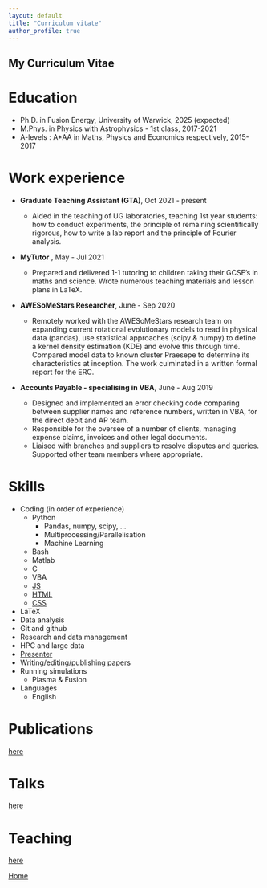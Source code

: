 ```yaml
---
layout: default
title: "Curriculum vitate"
author_profile: true
---
```


## My Curriculum Vitae


Education
======
* Ph.D. in Fusion Energy, University of Warwick, 2025 (expected)
* M.Phys. in Physics with Astrophysics - 1st class, 2017-2021
* A-levels : A\*AA in Maths, Physics and Economics respectively, 2015-2017

Work experience
======
* __Graduate Teaching Assistant (GTA)__, Oct 2021 - present
  * Aided in the teaching of UG laboratories, teaching 1st year students: how to conduct experiments, the principle of remaining scientifically rigorous, how to write a lab report and the principle of Fourier analysis.

* __MyTutor__ , May - Jul 2021
  * Prepared and delivered 1-1 tutoring to children taking their GCSE’s in maths and science. Wrote numerous teaching materials and lesson plans in LaTeX.

* __AWESoMeStars Researcher__, June - Sep 2020
  * Remotely worked with the AWESoMeStars research team on expanding current rotational evolutionary models to read in physical data (pandas), use statistical approaches (scipy & numpy) to define a kernel density estimation (KDE) and evolve this through time. Compared model data to known cluster Praesepe to determine its characteristics at inception. The work culminated in a written formal report for the ERC.

* __Accounts Payable - specialising in VBA__, June - Aug 2019
  * Designed and implemented an error checking code comparing between supplier names and reference numbers, written in VBA, for the direct debit and AP team.
  * Responsible for the oversee of a number of clients, managing expense claims, invoices and other legal documents. 
  * Liaised with branches and suppliers to resolve disputes and queries. Supported other team members where appropriate.
 
Skills
======
* Coding (in order of experience)
  * Python
    * Pandas, numpy, scipy, ...
    * Multiprocessing/Parallelisation
    * Machine Learning
  * Bash
  * Matlab
  * C
  * VBA
  * [JS](./assets/data/boolean-certificate.pdf)
  * [HTML](./assets/data/boolean-certificate.pdf)
  * [CSS](./assets/data/boolean-certificate.pdf)
* LaTeX
* Data analysis
* Git and github
* Research and data management
* HPC and large data
* [Presenter](./talks.html)
* Writing/editing/publishing [papers](./publications.html)
* Running simulations
  * Plasma & Fusion
* Languages
  * English

<!-- Qualifications
======
* Research data management
* Machine learning
*
 -->
 
Publications
======
[here](./publications.html)
<!--   <ul>{% for post in site.publications %}
    {% include archive-single-cv.html %}
  {% endfor %}</ul>
 -->  

Talks
======
[here](./talks.html)
<!--   <ul>{% for post in site.talks %}
    {% include archive-single-talk-cv.html %}
  {% endfor %}</ul>
 -->  

Teaching
======
[here](./teaching.html)
<!--   <ul>{% for post in site.teaching %}
    {% include archive-single-cv.html %}
  {% endfor %}</ul>
 -->  

<!-- Service and leadership
======
* Currently signed in to 43 different slack teams
 -->

[Home](./)
